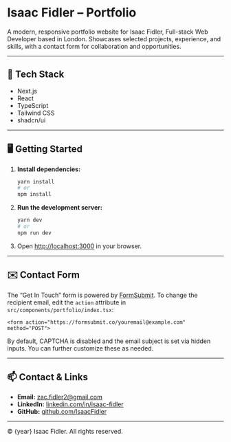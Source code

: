 # Isaac Fidler – Portfolio

A modern, responsive portfolio website for Isaac Fidler, Full-stack Web Developer based in London. Showcases selected projects, experience, and skills, with a contact form for collaboration and opportunities.

---

## 🚀 Tech Stack

- Next.js
- React
- TypeScript
- Tailwind CSS
- shadcn/ui

---

## 🖥️ Getting Started

1. **Install dependencies:**

   ```bash
   yarn install
   # or
   npm install
   ```

2. **Run the development server:**

   ```bash
   yarn dev
   # or
   npm run dev
   ```

3. Open [http://localhost:3000](http://localhost:3000) in your browser.

---

## ✉️ Contact Form

The “Get In Touch” form is powered by [FormSubmit](https://formsubmit.co/). To change the recipient email, edit the `action` attribute in `src/components/portfolio/index.tsx`:

```tsx
<form action="https://formsubmit.co/youremail@example.com" method="POST">
```

By default, CAPTCHA is disabled and the email subject is set via hidden inputs. You can further customize these as needed.

---

## 📫 Contact & Links

- **Email:** <zac.fidler2@gmail.com>
- **LinkedIn:** [linkedin.com/in/isaac-fidler](https://www.linkedin.com/in/isaac-fidler/)
- **GitHub:** [github.com/IsaacFidler](https://github.com/IsaacFidler)

---

© {year} Isaac Fidler. All rights reserved.
